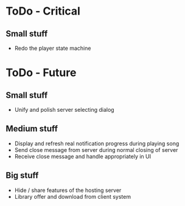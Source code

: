 # ToDo - Critical

## Small stuff

*	Redo the player state machine

# ToDo - Future

## Small stuff

*	Unify and polish server selecting dialog

## Medium stuff

*	Display and refresh real notification progress during playing song
*	Send close message from server during normal closing of server
*	Receive close message and handle appropriately in UI

## Big stuff

*	Hide / share features of the hosting server
*	Library offer and download from client system